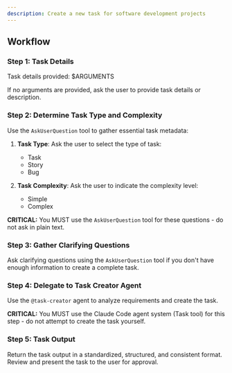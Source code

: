 ```yaml
---
description: Create a new task for software development projects
---
```


## Workflow

### Step 1: Task Details

Task details provided: $ARGUMENTS

If no arguments are provided, ask the user to provide task details or description.

### Step 2: Determine Task Type and Complexity

Use the `AskUserQuestion` tool to gather essential task metadata:

1. **Task Type**: Ask the user to select the type of task:
   - Task
   - Story
   - Bug

2. **Task Complexity**: Ask the user to indicate the complexity level:
   - Simple
   - Complex

**CRITICAL:** You MUST use the `AskUserQuestion` tool for these questions - do not ask in plain text.

### Step 3: Gather Clarifying Questions

Ask clarifying questions using the `AskUserQuestion` tool if you don't have enough information to create a complete task.

### Step 4: Delegate to Task Creator Agent

Use the `@task-creator` agent to analyze requirements and create the task.

**CRITICAL:** You MUST use the Claude Code agent system (Task tool) for this step - do not attempt to create the task yourself.

### Step 5: Task Output

Return the task output in a standardized, structured, and consistent format. Review and present the task to the user for approval.
